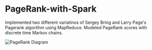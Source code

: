 # PageRank-with-Spark
Implemented two different variatinos of Sergey Bring and Larry Page's Pagerank algorithm using MapReduce. Modeled PageRank scores with discrete time Markov chains. 




![PageRank Diagram](http://www-inst.eecs.berkeley.edu/~cs61c/fa15/projs/05_1/wiki_pagerank_diagram.png)
